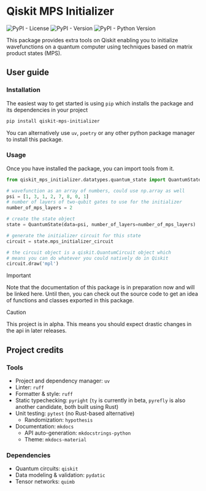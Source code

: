 # Qiskit MPS Initializer

![PyPI - License](https://img.shields.io/pypi/l/qiskit-mps-initializer)
![PyPI - Version](https://img.shields.io/pypi/v/qiskit-mps-initializer)
![PyPI - Python Version](https://img.shields.io/pypi/pyversions/qiskit-mps-initializer)

This package provides extra tools on Qiskit enabling you to initialize wavefunctions on a quantum computer using techniques based on matrix product states (MPS).

## User guide

### Installation

The easiest way to get started is using `pip` which installs the package and its dependencies in your project

```bash
pip install qiskit-mps-initializer
```

You can alternatively use `uv`, `poetry` or any other python package manager to install this package.

### Usage

Once you have installed the package, you can import tools from it.

```python
from qiskit_mps_initializer.datatypes.quantum_state import QuantumState

# wavefunction as an array of numbers, could use np.array as well
psi = [1, 3, 1, 2, 7, 8, 0, 1]
# number of layers of two-qubit gates to use for the initializer
number_of_mps_layers = 2

# create the state object
state = QuantumState(data=psi, number_of_layers=number_of_mps_layers)

# generate the initializer circuit for this state
circuit = state.mps_initializer_circuit

# the circuit object is a qiskit.QuantumCircuit object which
# means you can do whatever you could natively do in Qiskit
circuit.draw('mpl')
```

> [!IMPORTANT]
> Note that the documentation of this package is in preparation now and will be linked here. Until then, you can check out the source code to get an idea of functions and classes exported in this package.

> [!CAUTION]
> This project is in alpha. This means you should expect drastic changes in the api in later releases.

## Project credits

### Tools

- Project and dependency manager: `uv`
- Linter: `ruff`
- Formatter & style: `ruff`
- Static typechecking: `pyright` (`ty` is currently in beta, `pyrefly` is also another candidate, both built using Rust)
- Unit testing: `pytest` (no Rust-based alternative)
  - Randomization: `hypothesis`
- Documentation: `mkdocs`
  - API auto-generation: `mkdocstrings-python`
  - Theme: `mkdocs-material`

### Dependencies

- Quantum circuits: `qiskit`
- Data modeling & validation: `pydatic`
- Tensor networks: `quimb`
